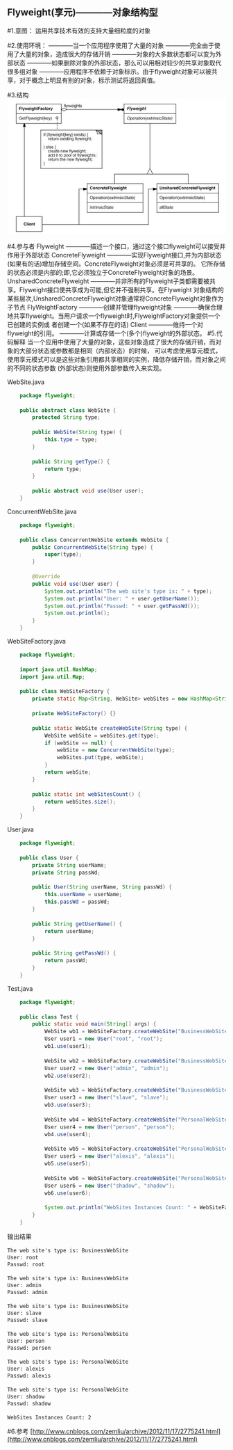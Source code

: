 Flyweight(享元)————对象结构型
-------------
#1.意图：
运用共享技术有效的支持大量细粒度的对象

#2.使用环境：
    ————当一个应用程序使用了大量的对象
    ————完全由于使用了大量的对象，造成很大的存储开销
    ————对象的大多数状态都可以变为外部状态
    ————如果删除对象的外部状态，那么可以用相对较少的共享对象取代很多组对象
    ————应用程序不依赖于对象标示。由于flyweight对象可以被共享，对于概念上明显有别的对象，标示测试将返回真值。



#3.结构
![github](https://github.com/IceDcap/Gof-DesignPatterns/blob/master/uml/FlyWeight.JPG "FlyWeight")

#4.参与者
    Flyweight
        ————描述一个接口，通过这个接口flyweight可以接受并作用于外部状态
    ConcreteFlyweight
        ————实现Flyweight接口,并为内部状态(如果有的话)增加存储空间。ConcreteFlyweight对象必须是可共享的。
            它所存储的状态必须是内部的;即,它必须独立于ConcreteFlyweight对象的场景。
    UnsharedConcreteFlyweight
        ————并非所有的Flyweight子类都需要被共享。Flyweight接口使共享成为可能,但它并不强制共享。在Flyweight
            对象结构的某些层次,UnsharedConcreteFlyweight对象通常将ConcreteFlyweight对象作为子节点
    FlyWeightFactory
        ————创建并管理flyweight对象
        ————确保合理地共享flyweight。当用户请求一个flyweight时,FlyweightFactory对象提供一个已创建的实例或
            者创建一个(如果不存在的话)
    Client
        ————维持一个对flyweight的引用。
        ————计算或存储一个(多个)flyweight的外部状态。
#5.代码解释
当一个应用中使用了大量的对象，这些对象造成了很大的存储开销，而对象的大部分状态或参数都是相同（内部状态）的时候，
可以考虑使用享元模式，使用享元模式可以是这些对象引用都共享相同的实例，降低存储开销，而对象之间的不同的状态参数
(外部状态)则使用外部参数传入来实现。
    
WebSite.java

```Java
    package flyweight;
    
    public abstract class WebSite {
        protected String type;
        
        public WebSite(String type) {
            this.type = type;
        }
        
        public String getType() {
            return type;
        }
    
        public abstract void use(User user);
    }
```
    
ConcurrentWebSite.java
    
```Java
    package flyweight;
    
    public class ConcurrentWebSite extends WebSite {
        public ConcurrentWebSite(String type) {
            super(type);
        }
    
        @Override
        public void use(User user) {
            System.out.println("The web site's type is: " + type);
            System.out.println("User: " + user.getUserName());
            System.out.println("Passwd: " + user.getPassWd());
            System.out.println();
        }
    }
```
    
WebSiteFactory.java

```Java    
    package flyweight;
    
    import java.util.HashMap;
    import java.util.Map;
    
    public class WebSiteFactory {
        private static Map<String, WebSite> webSites = new HashMap<String, WebSite>();
        
        private WebSiteFactory() {}
        
        public static WebSite createWebSite(String type) {
            WebSite webSite = webSites.get(type);
            if (webSite == null) {
                webSite = new ConcurrentWebSite(type);
                webSites.put(type, webSite);
            }
            return webSite;
        }
        
        public static int webSitesCount() {
            return webSites.size();
        }
    }
```
    
User.java
    
```Java
    package flyweight;
    
    public class User {
        private String userName;
        private String passWd;
        
        public User(String userName, String passWd) {
            this.userName = userName;
            this.passWd = passWd;
        }
        
        public String getUserName() {
            return userName;
        }
        
        public String getPassWd() {
            return passWd;
        }
    }
```
    
Test.java

```Java    
    package flyweight;
    
    public class Test {
        public static void main(String[] args) {
            WebSite wb1 = WebSiteFactory.createWebSite("BusinessWebSite");
            User user1 = new User("root", "root");
            wb1.use(user1);
            
            WebSite wb2 = WebSiteFactory.createWebSite("BusinessWebSite");
            User user2 = new User("admin", "admin");
            wb2.use(user2);
            
            WebSite wb3 = WebSiteFactory.createWebSite("BusinessWebSite");
            User user3 = new User("slave", "slave");
            wb3.use(user3);
            
            WebSite wb4 = WebSiteFactory.createWebSite("PersonalWebSite");
            User user4 = new User("person", "person");
            wb4.use(user4);
            
            WebSite wb5 = WebSiteFactory.createWebSite("PersonalWebSite");
            User user5 = new User("alexis", "alexis");
            wb5.use(user5);
            
            WebSite wb6 = WebSiteFactory.createWebSite("PersonalWebSite");
            User user6 = new User("shadow", "shadow");
            wb6.use(user6);
            
            System.out.println("WebSites Instances Count: " + WebSiteFactory.webSitesCount());
        }
    }
```

输出结果
    
    The web site's type is: BusinessWebSite
    User: root
    Passwd: root
    
    The web site's type is: BusinessWebSite
    User: admin
    Passwd: admin
    
    The web site's type is: BusinessWebSite
    User: slave
    Passwd: slave
    
    The web site's type is: PersonalWebSite
    User: person
    Passwd: person
    
    The web site's type is: PersonalWebSite
    User: alexis
    Passwd: alexis
    
    The web site's type is: PersonalWebSite
    User: shadow
    Passwd: shadow
    
    WebSites Instances Count: 2
    
#6.参考
[http://www.cnblogs.com/zemliu/archive/2012/11/17/2775241.html](http://www.cnblogs.com/zemliu/archive/2012/11/17/2775241.html)
